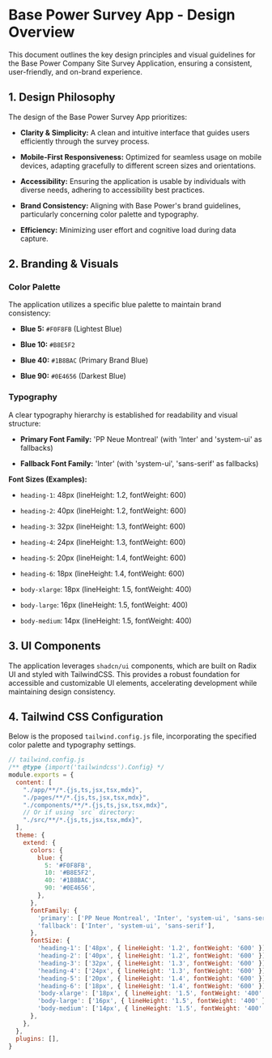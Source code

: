 # Base Power Survey App - Design Overview

This document outlines the key design principles and visual guidelines for the Base Power Company Site Survey Application, ensuring a consistent, user-friendly, and on-brand experience.

## 1. Design Philosophy

The design of the Base Power Survey App prioritizes:

* **Clarity & Simplicity:** A clean and intuitive interface that guides users efficiently through the survey process.

* **Mobile-First Responsiveness:** Optimized for seamless usage on mobile devices, adapting gracefully to different screen sizes and orientations.

* **Accessibility:** Ensuring the application is usable by individuals with diverse needs, adhering to accessibility best practices.

* **Brand Consistency:** Aligning with Base Power's brand guidelines, particularly concerning color palette and typography.

* **Efficiency:** Minimizing user effort and cognitive load during data capture.

## 2. Branding & Visuals

### Color Palette

The application utilizes a specific blue palette to maintain brand consistency:

* **Blue 5:** `#F0F8FB` (Lightest Blue)

* **Blue 10:** `#B8E5F2`

* **Blue 40:** `#1B8BAC` (Primary Brand Blue)

* **Blue 90:** `#0E4656` (Darkest Blue)

### Typography

A clear typography hierarchy is established for readability and visual structure:

* **Primary Font Family:** 'PP Neue Montreal' (with 'Inter' and 'system-ui' as fallbacks)

* **Fallback Font Family:** 'Inter' (with 'system-ui', 'sans-serif' as fallbacks)

**Font Sizes (Examples):**

* `heading-1`: 48px (lineHeight: 1.2, fontWeight: 600)

* `heading-2`: 40px (lineHeight: 1.2, fontWeight: 600)

* `heading-3`: 32px (lineHeight: 1.3, fontWeight: 600)

* `heading-4`: 24px (lineHeight: 1.3, fontWeight: 600)

* `heading-5`: 20px (lineHeight: 1.4, fontWeight: 600)

* `heading-6`: 18px (lineHeight: 1.4, fontWeight: 600)

* `body-xlarge`: 18px (lineHeight: 1.5, fontWeight: 400)

* `body-large`: 16px (lineHeight: 1.5, fontWeight: 400)

* `body-medium`: 14px (lineHeight: 1.5, fontWeight: 400)

## 3. UI Components

The application leverages `shadcn/ui` components, which are built on Radix UI and styled with TailwindCSS. This provides a robust foundation for accessible and customizable UI elements, accelerating development while maintaining design consistency.

## 4. Tailwind CSS Configuration

Below is the proposed `tailwind.config.js` file, incorporating the specified color palette and typography settings.

```javascript
// tailwind.config.js
/** @type {import('tailwindcss').Config} */
module.exports = {
  content: [
    "./app/**/*.{js,ts,jsx,tsx,mdx}",
    "./pages/**/*.{js,ts,jsx,tsx,mdx}",
    "./components/**/*.{js,ts,jsx,tsx,mdx}",
    // Or if using `src` directory:
    "./src/**/*.{js,ts,jsx,tsx,mdx}",
  ],
  theme: {
    extend: {
      colors: {
        blue: {
          5: '#F0F8FB',
          10: '#B8E5F2',
          40: '#1B8BAC',
          90: '#0E4656',
        },
      },
      fontFamily: {
        'primary': ['PP Neue Montreal', 'Inter', 'system-ui', 'sans-serif'],
        'fallback': ['Inter', 'system-ui', 'sans-serif'],
      },
      fontSize: {
        'heading-1': ['48px', { lineHeight: '1.2', fontWeight: '600' }],
        'heading-2': ['40px', { lineHeight: '1.2', fontWeight: '600' }],
        'heading-3': ['32px', { lineHeight: '1.3', fontWeight: '600' }],
        'heading-4': ['24px', { lineHeight: '1.3', fontWeight: '600' }],
        'heading-5': ['20px', { lineHeight: '1.4', fontWeight: '600' }],
        'heading-6': ['18px', { lineHeight: '1.4', fontWeight: '600' }],
        'body-xlarge': ['18px', { lineHeight: '1.5', fontWeight: '400' }],
        'body-large': ['16px', { lineHeight: '1.5', fontWeight: '400' }],
        'body-medium': ['14px', { lineHeight: '1.5', fontWeight: '400' }],
      },
    },
  },
  plugins: [],
}